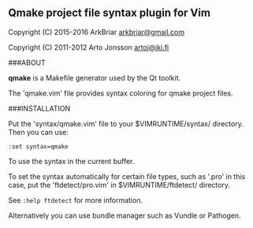 Qmake project file syntax plugin for Vim
------
Copyright (C) 2015-2016 ArkBriar <arkbriar@gmail.com>

Copyright (C) 2011-2012 Arto Jonsson <artoj@iki.fi>

###ABOUT

**qmake** is a Makefile generator used by the Qt toolkit.

The 'qmake.vim' file provides syntax coloring for qmake project files.

###INSTALLATION

Put the 'syntax/qmake.vim' file to your $VIMRUNTIME/syntax/ directory.
Then you can use:

```vim
:set syntax=qmake
```

To use the syntax in the current buffer.

To set the syntax automatically for certain file types, such as '.pro' in
this case, put the 'ftdetect/pro.vim' in $VIMRUNTIME/ftdetect/ directory.

See `:help ftdetect` for more information.

Alternatively you can use bundle manager such as Vundle or Pathogen.

